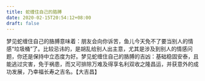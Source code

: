 ```yaml
---
title: 蛇缠住自己的胳膊
date: 2020-02-15T20:54:12+08:00
draft: false
---
```


梦见蛇缠住自己的胳膊意味着：朋友会向你诉苦，鱼儿今天免不了要当别人的情感“垃圾桶”了。比较忌讳的，是胡乱给别人出主意，尤其是涉及到别人的情感问题，你还是保持中立态度为好。梦见蛇缠住自己的胳膊的吉凶：基础稳固安泰，且能逃过灾害，免于祸患，而又可排除万难及得享名利双收之隆昌运，并获意外的成功发展，乃幸福长寿之吉名。【大吉昌】